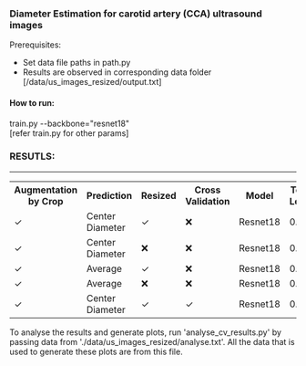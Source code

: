 <h3> Diameter Estimation for carotid artery (CCA) ultrasound images </h3>

Prerequisites: <br/>
<ul>
  <li> Set data file paths in path.py</li>
  <li> Results are observed in corresponding data folder [/data/us_images_resized/output.txt]
</ul>

<h4>
How to run:
</h4>
  train.py --backbone="resnet18" <br/>
  [refer train.py for other params]
  

<h3>
RESUTLS:
</h3>

<hr/>
<table>
<tr>
<th>Augmentation by Crop</th>
<th>Prediction</th>
<th>Resized</th>
<th>Cross Validation</th>
<th>Model</th>
<th>Test Loss</th>
</tr>

<tr>
  <td><span>&#10003;</span></td>
  <td><span>Center Diameter</span></td>
  <td><span>&#10003;</span></td>
  <td><span>&#10060;</span></td>
  <td>Resnet18</td>
  <td>0.13</td>
  <td>
</tr>

<tr>
  <td><span>&#10003;</span></td>
  <td><span>Center Diameter</span></td>
  <td><span>&#10060;</span></td>
  <td><span>&#10060;</span></td>
  <td>Resnet18</td>
  <td>0.34</td>
  <td>
</tr>

<tr>
  <td><span>&#10003;</span></td>
  <td><span>Average</span></td>
  <td><span>&#10003;</span></td>
  <td><span>&#10060;</span></td>
  <td>Resnet18</td>
  <td>0.25</td>
  <td>
</tr>

<tr>
  <td><span>&#10003;</span></td>
  <td><span>Average</span></td>
  <td><span>&#10060;</span></td>
  <td><span>&#10060;</span></td>
  <td>Resnet18</td>
  <td>0.24</td>
  <td>
</tr>

<tr>
  <td><span>&#10003;</span></td>
  <td><span>Center Diameter</span></td>
  <td><span>&#10003;</span></td>
  <td><span>&#10003;</span></td>
  <td>Resnet18</td>
  <td>0.11</td>
</tr>

</table>


<p>
To analyse the results and generate plots, run 'analyse_cv_results.py' by passing data from './data/us_images_resized/analyse.txt'.
All the data that is used to generate these plots are from this file.
</p>
